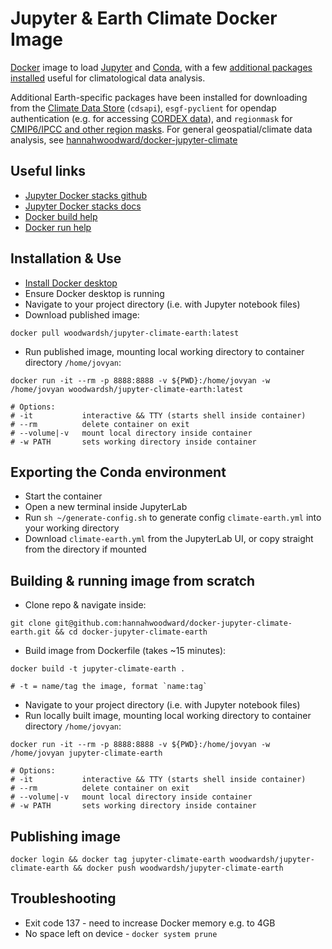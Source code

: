 # Jupyter & Earth Climate Docker Image

[Docker](https://www.docker.com/) image to load [Jupyter](https://docs.jupyter.org/en/latest/) and [Conda](https://docs.conda.io/en/latest/), with a few [additional packages installed](Dockerfile) useful for climatological data analysis.

Additional Earth-specific packages have been installed for downloading from the [Climate Data Store](https://cds.climate.copernicus.eu/cdsapp#!/search?type=dataset) (`cdsapi`), `esgf-pyclient` for opendap authentication (e.g. for accessing [CORDEX data](https://esgf-index1.ceda.ac.uk/search/cordex-ceda/)), and `regionmask` for [CMIP6/IPCC and other region masks](https://github.com/regionmask/regionmask). For general geospatial/climate data analysis, see [hannahwoodward/docker-jupyter-climate](https://github.com/hannahwoodward/docker-jupyter-climate)


## Useful links

* [Jupyter Docker stacks github](https://github.com/jupyter/docker-stacks)
* [Jupyter Docker stacks docs](https://jupyter-docker-stacks.readthedocs.io/en/latest/index.html)
* [Docker build help](https://docs.docker.com/engine/reference/commandline/build/)
* [Docker run help](https://docs.docker.com/engine/reference/commandline/run/)


## Installation & Use

* [Install Docker desktop](https://www.docker.com/get-started)
* Ensure Docker desktop is running
* Navigate to your project directory (i.e. with Jupyter notebook files)
* Download published image:

```
docker pull woodwardsh/jupyter-climate-earth:latest
```

* Run published image, mounting local working directory to container directory `/home/jovyan`:

```
docker run -it --rm -p 8888:8888 -v ${PWD}:/home/jovyan -w /home/jovyan woodwardsh/jupyter-climate-earth:latest

# Options:
# -it           interactive && TTY (starts shell inside container)
# --rm          delete container on exit
# --volume|-v   mount local directory inside container
# -w PATH       sets working directory inside container
```


## Exporting the Conda environment

* Start the container
* Open a new terminal inside JupyterLab
* Run `sh ~/generate-config.sh` to generate config `climate-earth.yml` into your working directory
* Download `climate-earth.yml` from the JupyterLab UI, or copy straight from the directory if mounted


## Building & running image from scratch

* Clone repo & navigate inside:

```
git clone git@github.com:hannahwoodward/docker-jupyter-climate-earth.git && cd docker-jupyter-climate-earth
```

* Build image from Dockerfile (takes ~15 minutes):

```
docker build -t jupyter-climate-earth .

# -t = name/tag the image, format `name:tag`
```

* Navigate to your project directory (i.e. with Jupyter notebook files)
* Run locally built image, mounting local working directory to container directory `/home/jovyan`:

```
docker run -it --rm -p 8888:8888 -v ${PWD}:/home/jovyan -w /home/jovyan jupyter-climate-earth

# Options:
# -it           interactive && TTY (starts shell inside container)
# --rm          delete container on exit
# --volume|-v   mount local directory inside container
# -w PATH       sets working directory inside container
```


## Publishing image

```
docker login && docker tag jupyter-climate-earth woodwardsh/jupyter-climate-earth && docker push woodwardsh/jupyter-climate-earth
```


## Troubleshooting

* Exit code 137 - need to increase Docker memory e.g. to 4GB
* No space left on device - `docker system prune`
